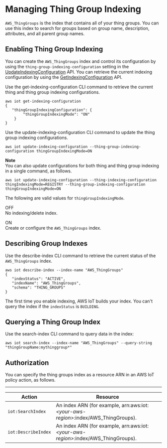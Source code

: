 # Managing Thing Group Indexing<a name="thinggroup-index"></a>

`AWS_ThingGroups` is the index that contains all of your thing groups\. You can use this index to search for groups based on group name, description, attributes, and all parent group names\.

## Enabling Thing Group Indexing<a name="enable-group-index"></a>

You can create the `AWS_ThingGroups` index and control its configuration by using the `thing-group-indexing-configuration` setting in the [UpdateIndexingConfiguration](https://docs.aws.amazon.com/iot/latest/apireference/API_UpdateIndexingConfiguration.html) API\. You can retrieve the current indexing configuration by using the [GetIndexingConfiguration](https://docs.aws.amazon.com/iot/latest/apireference/API_GetIndexingConfiguration.html) API\. 

Use the get\-indexing\-configuration CLI command to retrieve the current thing and thing group indexing configurations\.

```
aws iot get-indexing-configuration
{
   "thingGroupIndexingConfiguration": {
        "thingGroupIndexingMode": "ON"
    }
}
```

Use the update\-indexing\-configuration CLI command to update the thing group indexing configurations\.

```
aws iot update-indexing-configuration --thing-group-indexing-configuration thingGroupIndexingMode=ON
```

**Note**  
You can also update configurations for both thing and thing group indexing in a single command, as follows\.  

```
aws iot update-indexing-configuration --thing-indexing-configuration thingIndexingMode=REGISTRY --thing-group-indexing-configuration thingGroupIndexingMode=ON
```

The following are valid values for `thingGroupIndexingMode`\.

OFF  
No indexing/delete index\.

ON  
Create or configure the `AWS_ThingGroups` index\.

## Describing Group Indexes<a name="describe-group-index"></a>

Use the describe\-index CLI command to retrieve the current status of the `AWS_ThingGroups` index\.

```
aws iot describe-index --index-name "AWS_ThingGroups"
{
   "indexStatus": "ACTIVE", 
   "indexName": "AWS_ThingGroups", 
   "schema": "THING_GROUPS"
}
```

 The first time you enable indexing, AWS IoT builds your index\. You can't query the index if the `indexStatus` is `BUILDING`\.

## Querying a Thing Group Index<a name="search-group-index"></a>

Use the search\-index CLI command to query data in the index:

```
aws iot search-index --index-name "AWS_ThingGroups" --query-string "thingGroupName:mythinggroup*"
```

## Authorization<a name="query-thinggroup-auth"></a>

You can specify the thing groups index as a resource ARN in an AWS IoT policy action, as follows\.


****  

| Action | Resource | 
| --- | --- | 
|  `iot:SearchIndex`  |  An index ARN \(for example, arn:aws:iot:*<your\-aws\-region>*:index/AWS\_ThingGroups\)\.  | 
|  `iot:DescribeIndex`  |  An index ARN \(for example, arn:aws:iot:*<your\-aws\-region>*:index/AWS\_ThingGroups\)\.  | 